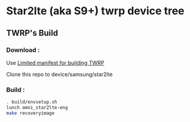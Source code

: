 # Star2lte (aka S9+) twrp device tree

## TWRP's Build

### Download :

Use [Limited manifest for building TWRP](https://github.com/minimal-manifest-twrp/platform_manifest_twrp_omni/tree/twrp-9.0)

Clone this repo to device/samsung/star2lte

### Build :

```sh
. build/envsetup.sh
lunch omni_star2lte-eng
make recoveryimage
